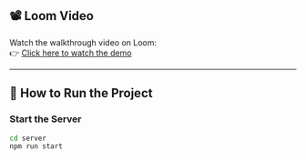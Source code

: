 ## 📽️ Loom Video

Watch the walkthrough video on Loom:  
👉 [Click here to watch the demo](https://www.loom.com/share/261dbf443d894eb1a86c19b515cae66a?sid=ce276ed8-fee0-4b3e-b1be-2f1d1ab4c843)

---

## 🚀 How to Run the Project

### Start the Server

```bash
cd server
npm run start
